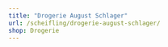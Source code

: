 ```yaml
---
title: "Drogerie August Schlager"
url: /scheifling/drogerie-august-schlager/
shop: Drogerie
---
```

